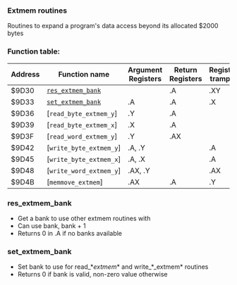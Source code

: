 ### Extmem routines

Routines to expand a program's data access beyond its allocated $2000 bytes

### Function table:
| Address | Function name | Argument Registers | Return Registers | Registers trampled |
|---------|---------------|--------------------|------------------|--------------------|
| $9D30 | [`res_extmem_bank`](#res_extmem_bank) | | .A | .XY |
| $9D33 | [`set_extmem_bank`](#set_extmem_bank) | .A | .A | .X |
| $9D36 | [`read_byte_extmem_y`] | .Y | .A | |
| $9D39 | [`read_byte_extmem_x`] | .X | .A | |
| $9D3F | [`read_word_extmem_y`] | .Y | .AX | |
| $9D42 | [`write_byte_extmem_y`] | .A, .Y | | .A |
| $9D45 | [`write_byte_extmem_x`] | .A, .X | | .A |
| $9D48 | [`write_word_extmem_y`] | .AX, .Y | | .AX |
| $9D4B | [`memmove_extmem`] | .AX | .A | .Y |

### res_extmem_bank
- Get a bank to use other extmem routines with
- Can use bank, bank + 1
- Returns 0 in .A if no banks available

### set_extmem_bank
- Set bank to use for read_\*_extmem_\* and write_\*_extmem\* routines
- Returns 0 if bank is valid, non-zero value otherwise
